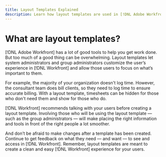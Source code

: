 ```yaml
---
title: Layout Templates Explained
description: Learn how layout templates are used in [!DNL Adobe Workfront] to customize what users see in the interface.
---
```

# What are layout templates?

[!DNL Adobe Workfront] has a lot of good tools to help you get work done. But too much of a good thing can be overwhelming. Layout templates let system administrators and group administrators customize the user’s experience in [!DNL Workfront] and allow those users to focus on what’s important to them.

For example, the majority of your organization doesn't log time. However, the consultant team does bill clients, so they need to log time to ensure accurate billing. With a layout template, timesheets can be hidden for those who don't need them and show for those who do.

[!DNL Workfront] recommends talking with your users before creating a layout template. Involving those who will be using the layout template — such as the group administrators — will make placing the right information and tools in front of the right people a lot smoother.

And don’t be afraid to make changes after a template has been created. Continue to get feedback on what they need — and want — to see and access in [!DNL Workfront]. Remember, layout templates are meant to create a clean and easy [!DNL Workfront] experience for your users.

